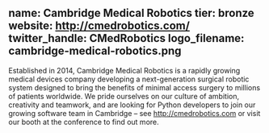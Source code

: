 name: Cambridge Medical Robotics
tier: bronze
website: http://cmedrobotics.com/
twitter_handle: CMedRobotics
logo_filename: cambridge-medical-robotics.png
---
Established in 2014, Cambridge Medical Robotics is a rapidly growing medical
devices company developing a next-generation surgical robotic system designed
to bring the benefits of minimal access surgery to millions of patients
worldwide. We pride ourselves on our culture of ambition, creativity and
teamwork, and are looking for Python developers to join our growing software
team in Cambridge – see http://cmedrobotics.com or visit our booth at the
conference to find out more.
